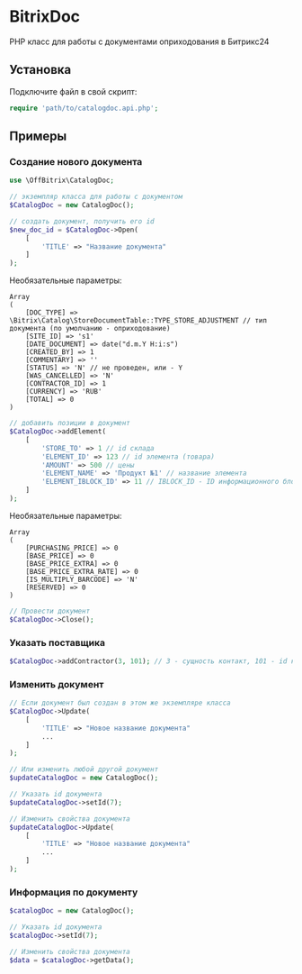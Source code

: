 # BitrixDoc

PHP класс для работы с документами оприходования в Битрикс24

## Установка

Подключите файл в свой скрипт:
```php
require 'path/to/catalogdoc.api.php';
```
## Примеры
### Создание нового документа
```php
use \OffBitrix\CatalogDoc;

// экземпляр класса для работы с документом
$CatalogDoc = new CatalogDoc();

// создать документ, получить его id
$new_doc_id = $CatalogDoc->Open(
    [
        'TITLE' => "Название документа"
    ]
);
```
Необязательные параметры:
```text
Array
(
    [DOC_TYPE] => \Bitrix\Catalog\StoreDocumentTable::TYPE_STORE_ADJUSTMENT // тип документа (по умолчанию - оприходование)
    [SITE_ID] => 's1'
    [DATE_DOCUMENT] => date("d.m.Y H:i:s") 
    [CREATED_BY] => 1
    [COMMENTARY] => ''
    [STATUS] => 'N' // не проведен, или - Y
    [WAS_CANCELLED] => 'N'
    [CONTRACTOR_ID] => 1
    [CURRENCY] => 'RUB'
    [TOTAL] => 0
)
```

```php
// добавить позиции в документ
$CatalogDoc->addElement(
    [
        'STORE_TO' => 1 // id склада
        'ELEMENT_ID' => 123 // id элемента (товара)
        'AMOUNT' => 500 // цены
        'ELEMENT_NAME' => 'Продукт №1' // название элемента
        'ELEMENT_IBLOCK_ID' => 11 // IBLOCK_ID - ID информационного блока. 
    ]
);
```
Необязательные параметры:
```text
Array
(
    [PURCHASING_PRICE] => 0
    [BASE_PRICE] => 0
    [BASE_PRICE_EXTRA] => 0
    [BASE_PRICE_EXTRA_RATE] => 0
    [IS_MULTIPLY_BARCODE] => 'N'
    [RESERVED] => 0
)
```

```php
// Провести документ
$CatalogDoc->Close();
```

### Указать поставщика
```php
$CatalogDoc->addContractor(3, 101); // 3 - сущность контакт, 101 - id контакта
```

### Изменить документ
```php
// Если документ был создан в этом же экземпляре класса
$CatalogDoc->Update(
    [
        'TITLE' => "Новое название документа"
        ...
    ]
);

// Или изменить любой другой документ
$updateCatalogDoc = new CatalogDoc();

// Указать id документа
$updateCatalogDoc->setId(7);

// Изменить свойства документа
$updateCatalogDoc->Update(
    [
        'TITLE' => "Новое название документа"
        ...
    ]
);
```
### Информация по документу
```php
$catalogDoc = new CatalogDoc();

// Указать id документа
$catalogDoc->setId(7);

// Изменить свойства документа
$data = $catalogDoc->getData();
```

